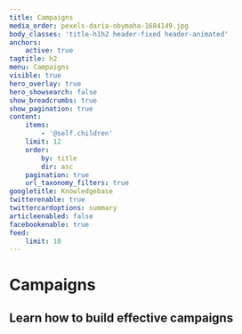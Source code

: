 ```yaml
---
title: Campaigns
media_order: pexels-daria-obymaha-1684149.jpg
body_classes: 'title-h1h2 header-fixed header-animated'
anchors:
    active: true
tagtitle: h2
menu: Campaigns
visible: true
hero_overlay: true
hero_showsearch: false
show_breadcrumbs: true
show_pagination: true
content:
    items:
        - '@self.children'
    limit: 12
    order:
        by: title
        dir: asc
    pagination: true
    url_taxonomy_filters: true
googletitle: Knowledgebase
twitterenable: true
twittercardoptions: summary
articleenabled: false
facebookenable: true
feed:
    limit: 10
---
```


# Campaigns
## Learn how to build effective campaigns